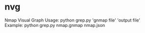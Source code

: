 # nvg
Nmap Visual Graph
Usage: python grep.py 'gnmap file' 'output file'
Example: python grep.py nmap.gnmap nmap.json

